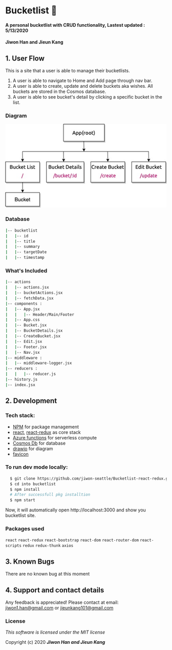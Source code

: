 
# Bucketlist :heartbeat:

#### A personal bucketlist with CRUD functionality, Lastest updated : 5/13/2020

#### Jiwon Han and Jieun Kang

## 1. User Flow

This is a site that a user is able to manage their bucketlists. 

1. A user is able to navigate to Home and Add page through nav bar.
2. A user is able to create, update and delete buckets aka wishes. All buckets are stored in the Cosmos database.
3. A user is able to see bucket's detail by clicking a specific bucket in the list.

### Diagram

<img src="src/img/bucketlist-diagram.jpg" width="600px" />

### Database

```bash 
|-- bucketlist
|   |-- id
|   |-- title
|   |-- summary
|   |-- targetDate
|   |-- timestamp
```

<!-- ### Sreenshot

1. Main Page
<img src="src/img/main.png" width="600px" />

2. Create Page
<img src="src/img/create.png" width="600px" />

3. Survey Page 
<img src="src/img/slider.png" width="600px" />

4. Survey Result Page
<img src="src/img/resultpage1.png" width="600px" />

5. Survey Result Page
<img src="src/img/result2.png" width="600px" /> -->

### What's Included

```bash 
|-- actions 
|   |-- actions.jsx
|   |-- bucketActions.jsx
|   |-- fetchData.jsx
|-- components :
|   |-- App.jsx
|   |   |-- Header/Main/Footer
|   |-- App.css
|   |-- Bucket.jsx
|   |-- BucketDetails.jsx
|   |-- CreateBucket.jsx
|   |-- Edit.jsx
|   |-- Footer.jsx
|   |-- Nav.jsx
|-- middleware :
|   |-- middleware-logger.jsx
|-- reducers :
|   |   |-- reducer.js
|-- history.js
|-- index.jsx
```

## 2. Development

### Tech stack:

+ [NPM](https://www.npmjs.com/) for package management
+ [react](https://reactjs.org/), [react-redux](https://react-redux.js.org/) as core stack
+ [Azure functions](https://azure.microsoft.com/en-us/services/functions/?&ef_id=CjwKCAjwkun1BRAIEiwA2mJRWTnECYvz_9H5LYcwGeD4xYNMsMLUJMVdNABo2YQzlaZIEWyizWOu9RoCXqIQAvD_BwE:G:s&OCID=AID2000128_SEM_CjwKCAjwkun1BRAIEiwA2mJRWTnECYvz_9H5LYcwGeD4xYNMsMLUJMVdNABo2YQzlaZIEWyizWOu9RoCXqIQAvD_BwE:G:s&gclid=CjwKCAjwkun1BRAIEiwA2mJRWTnECYvz_9H5LYcwGeD4xYNMsMLUJMVdNABo2YQzlaZIEWyizWOu9RoCXqIQAvD_BwE) for serverless compute
+ [Cosmos Db](https://docs.microsoft.com/en-us/azure/cosmos-db/introduction) for database
+ [drawio](https://app.diagrams.net/) for diagram
+ [favicon](https://www.favicon-generator.org/) 

### To run dev mode locally:

```bash
  $ git clone https://github.com/jiwon-seattle/Bucketlist-react-redux.git
  $ cd into bucketlist
  $ npm install  
  # After successfull pkg installtion
  $ npm start
```
Now, it will automatically open http://localhost:3000 and show you bucketlist site.

### Packages used

`react` `react-redux` `react-bootstrap` `react-dom` `react-router-dom` `react-scripts` `redux` `redux-thunk` `axios`

## 3. Known Bugs

There are no known bug at this moment

## 4. Support and contact details

Any feedback is appreciated! Please contact at email: jiwon1.han@gmail.com or jieunkang101@gmail.com

### License

*This software is licensed under the MIT license*

Copyright (c) 2020 **_Jiwon Han and Jieun Kang_**


